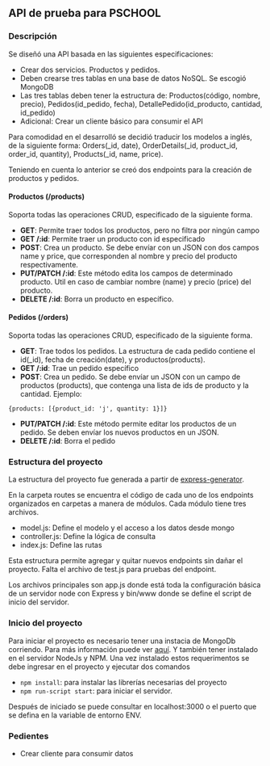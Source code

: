 ## API de prueba para PSCHOOL

### Descripción

Se diseñó una API basada en las siguientes especificaciones:
* Crear dos servicios. Productos y pedidos.
* Deben crearse tres tablas en una base de datos NoSQL. Se escogió MongoDB
* Las tres tablas deben tener la estructura de:
Productos(código, nombre, precio), Pedidos(id_pedido, fecha), 
DetallePedido(id_producto, cantidad, id_pedido)
* Adicional: Crear un cliente básico para consumir el API

Para comodidad en el desarrolló se decidió traducir los modelos a inglés, de la siguiente forma:
Orders(_id, date), OrderDetails(_id, product_id, order_id, quantity), 
Products(_id, name, price).

Teniendo en cuenta lo anterior se creó dos endpoints para la creación de productos y pedidos.

#### Productos (/products)

 Soporta todas las operaciones CRUD, especificado de la siguiente forma.
 
 * **GET**: Permite traer todos los productos, pero no filtra por ningún campo
 * **GET /:id**: Permite traer un producto con id especificado
 * **POST**: Crea un producto. Se debe envíar con un JSON con dos campos name y price, que corresponden al nombre y precio del producto respectivamente.
 * **PUT/PATCH /:id**: Este método edita los campos de determinado producto. Util en caso de cambiar nombre (name) y precio (price) del producto.
 * **DELETE /:id**: Borra un producto en específico.
 
 #### Pedidos (/orders)
 
 Soporta todas las operaciones CRUD, especificado de la siguiente forma.
 
 * **GET**: Trae todos los pedidos. La estructura de cada pedido contiene el id(_id), fecha de creación(date), y productos(products).
 * **GET /:id**: Trae un pedido específico
 * **POST**: Crea un pedido. Se debe envíar un JSON con un campo de productos (products), que contenga una lista de ids de producto y la cantidad. Ejemplo:

`{products: [{product_id: 'j', quantity: 1}]}`
 * **PUT/PATCH /:id**: Este método permite editar los productos de un pedido. Se deben envíar los nuevos productos en un JSON.
 * **DELETE /:id**: Borra el pedido
 
 ### Estructura del proyecto
 
 La estructura del proyecto fue generada a partir
 de [express-generator](https://expressjs.com/es/starter/generator.html).

 En la carpeta routes se encuentra el código de cada uno de los endpoints organizados en carpetas a manera de módulos. Cada módulo
 tiene tres archivos.
 
 * model.js: Define el modelo y el acceso a los datos desde mongo
 * controller.js: Define la lógica de consulta
 * index.js: Define las rutas
 
 Esta estructura permite agregar y quitar nuevos endpoints sin dañar el proyecto. Falta el archivo de test.js para
 pruebas del endpoint.
 
 Los archivos principales son app.js donde está toda la configuración básica de un servidor node con Express y bin/www donde se
 define el script de inicio del servidor.
 
 ### Inicio del proyecto
 
 Para iniciar el proyecto es necesario tener una instacia de MongoDb corriendo. Para más información puede
 ver [aquí](https://docs.mongodb.com/manual/installation/). Y también tener instalado 
 en el servidor NodeJs y NPM. Una vez instalado estos requerimentos se debe ingresar en el proyecto y
 ejecutar dos comandos
 
 * `npm install`: para instalar las librerías necesarias del proyecto
 * `npm run-script start`: para iniciar el servidor.
 
 Después de iniciado se puede consultar en localhost:3000 o el puerto que se defina en la variable de entorno ENV.

### Pedientes

* Crear cliente para consumir datos
